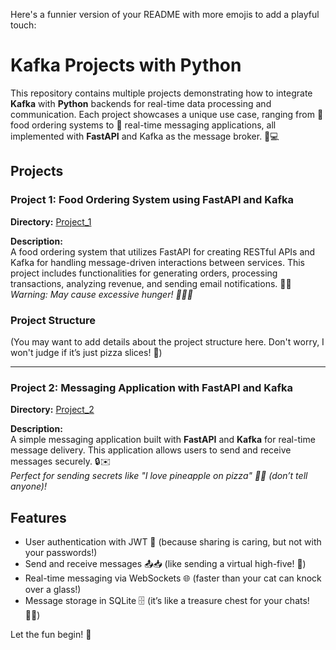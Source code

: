 Here's a funnier version of your README with more emojis to add a playful touch:

# Kafka Projects with Python

This repository contains multiple projects demonstrating how to integrate **Kafka** with **Python** backends for real-time data processing and communication. Each project showcases a unique use case, ranging from 🍔 food ordering systems to 💬 real-time messaging applications, all implemented with **FastAPI** and Kafka as the message broker. 🚀💻

## Projects

### Project 1: Food Ordering System using FastAPI and Kafka

**Directory:** [Project_1](./Project_1)

**Description:**  
A food ordering system that utilizes FastAPI for creating RESTful APIs and Kafka for handling message-driven interactions between services. This project includes functionalities for generating orders, processing transactions, analyzing revenue, and sending email notifications. 📧💵  
*Warning: May cause excessive hunger! 🍕🍔🥗*

### Project Structure
(You may want to add details about the project structure here. Don't worry, I won't judge if it’s just pizza slices! 🍕)

---

### Project 2: Messaging Application with FastAPI and Kafka

**Directory:** [Project_2](./Project_2)

**Description:**  
A simple messaging application built with **FastAPI** and **Kafka** for real-time message delivery. This application allows users to send and receive messages securely. 🔒✉️  
*Perfect for sending secrets like "I love pineapple on pizza" 🍍🍕 (don’t tell anyone)!*

## Features
- User authentication with JWT 🔑 (because sharing is caring, but not with your passwords!)
- Send and receive messages 📤📥 (like sending a virtual high-five! 🙌)
- Real-time messaging via WebSockets 🌐 (faster than your cat can knock over a glass!)
- Message storage in SQLite 🗄️ (it’s like a treasure chest for your chats! 🏴‍☠️)

Let the fun begin! 🎉